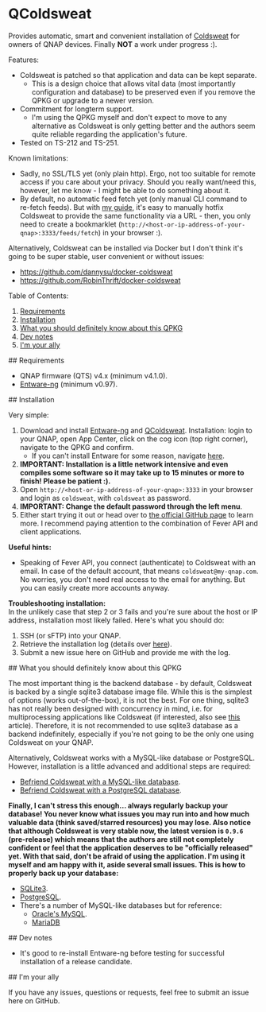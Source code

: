 # QColdsweat

Provides automatic, smart and convenient installation of [Coldsweat](https://github.com/passiomatic/coldsweat) for owners of QNAP devices. Finally __NOT__ a work under progress :).

Features:
* Coldsweat is patched so that application and data can be kept separate.
	* This is a design choice that allows vital data (most importantly configuration and database) to be preserved even if you remove the QPKG or upgrade to a newer version.
* Commitment for longterm support.
	* I'm using the QPKG myself and don't expect to move to any alternative as Coldsweat is only getting better and the authors seem quite reliable regarding the application's future.
* Tested on TS-212 and TS-251.

Known limitations:
* Sadly, no SSL/TLS yet (only plain http). Ergo, not too suitable for remote access if you care about your privacy. Should you really want/need this, however, let me know - I might be able to do something about it.
* By default, no automatic feed fetch yet (only manual CLI command to re-fetch feeds). But with [my guide](https://github.com/SkyCrawl/coldsweat-qpkg/wiki/Guide-to-patch-Coldsweat-to-provide-automatic-feed-fetch-feature-via-a-URL), it's easy to manually hotfix Coldsweat to provide the same functionality via a URL - then, you only need to create a bookmarklet (`http://<host-or-ip-address-of-your-qnap>:3333/feeds/fetch`) in your browser :).

Alternatively, Coldsweat can be installed via Docker but I don't think it's going to be super stable, user convenient or without issues:
* <https://github.com/dannysu/docker-coldsweat>
* <https://github.com/RobinThrift/docker-coldsweat>

Table of Contents:

1. [Requirements](#requirements)
2. [Installation](#installation)
3. [What you should definitely know about this QPKG](#important)
4. [Dev notes](#dev)
5. [I'm your ally](#ally)

<a name="requirements"/>
## Requirements

* QNAP firmware (QTS) v4.x (minimum v4.1.0).
* [Entware-ng](https://github.com/Entware-ng/Entware-ng/wiki/Install-on-QNAP-NAS) (minimum v0.97).

<a name="installation"/>
## Installation

Very simple:

1. Download and install [Entware-ng](https://github.com/SkyCrawl/QColdsweat/blob/master/build/Entware-ng_0.97.qpkg) and [QColdsweat](https://github.com/SkyCrawl/QColdsweat/blob/master/build/QColdsweat_0.9.6-1.qpkg). Installation: login to your QNAP, open App Center, click on the cog icon (top right corner), navigate to the QPKG and confirm.
	* If you can't install Entware for some reason, navigate [here](https://forum.qnap.com/viewtopic.php?f=351&t=116737).
2. __IMPORTANT: Installation is a little network intensive and even compiles some software so it may take up to 15 minutes or more to finish! Please be patient :).__
3. Open `http://<host-or-ip-address-of-your-qnap>:3333` in your browser and login as `coldsweat`, with `coldsweat` as password.
4. __IMPORTANT: Change the default password through the left menu__.
5. Either start trying it out or head over to [the official GitHub page](https://github.com/passiomatic/coldsweat) to learn more. I recommend paying attention to the combination of Fever API and client applications.

__Useful hints:__
* Speaking of Fever API, you connect (authenticate) to Coldsweat with an email. In case of the default account, that means `coldsweat@my-qnap.com`. No worries, you don't need real access to the email for anything. But you can easily create more accounts anyway.

__Troubleshooting installation:__  
In the unlikely case that step 2 or 3 fails and you're sure about the host or IP address, installation most likely failed. Here's what you should do:

1. SSH (or sFTP) into your QNAP.
2. Retrieve the installation log (details over [here](https://github.com/SkyCrawl/coldsweat-qpkg/wiki)).
3. Submit a new issue here on GitHub and provide me with the log.

<a name="important"/>
## What you should definitely know about this QPKG

The most important thing is the backend database - by default, Coldsweat is backed by a single sqlite3 database image file. While this is the simplest of options (works out-of-the-box), it is not the best. For one thing, sqlite3 has not really been designed with concurrency in mind, i.e. for multiprocessing applications like Coldsweat (if interested, also see [this](http://beets.io/blog/sqlite-nightmare.html) article). Therefore, it is not recommended to use sqlite3 database as a backend indefinitely, especially if you're not going to be the only one using Coldsweat on your QNAP.

Alternatively, Coldsweat works with a MySQL-like database or PostgreSQL. However, installation is a little advanced and additional steps are required:
* [Befriend Coldsweat with a MySQL-like database](https://github.com/SkyCrawl/coldsweat-qpkg/wiki/Befriend-Coldsweat-with-a-MySQL-like-database).
* [Befriend Coldsweat with a PostgreSQL database](https://github.com/SkyCrawl/coldsweat-qpkg/wiki/Befriend-Coldsweat-with-a-PostgreSQL-database).

__Finally, I can't stress this enough... always regularly backup your database! You never know what issues you may run into and how much valuable data (think saved/starred resources) you may lose. Also notice that although Coldsweat is very stable now, the latest version is `0.9.6` (pre-release) which means that the authors are still not completely confident or feel that the application deserves to be "officially released" yet. With that said, don't be afraid of using the application. I'm using it myself and am happy with it, aside several small issues. This is how to properly back up your database:__
* [SQLite3](http://stackoverflow.com/questions/25675314/how-to-backup-sqlite-database).
* [PostgreSQL](https://www.postgresql.org/docs/9.3/static/backup.html).
* There's a number of MySQL-like databases but for reference:
	* [Oracle's MySQL](https://dev.mysql.com/doc/refman/5.5/en/backup-and-recovery.html).
	* [MariaDB](https://mariadb.com/kb/en/mariadb/backup-and-restore-overview/)
	
<a name="dev"/>
## Dev notes

* It's good to re-install Entware-ng before testing for successful installation of a release candidate.

<a name="ally"/>
## I'm your ally

If you have any issues, questions or requests, feel free to submit an issue here on GitHub.
